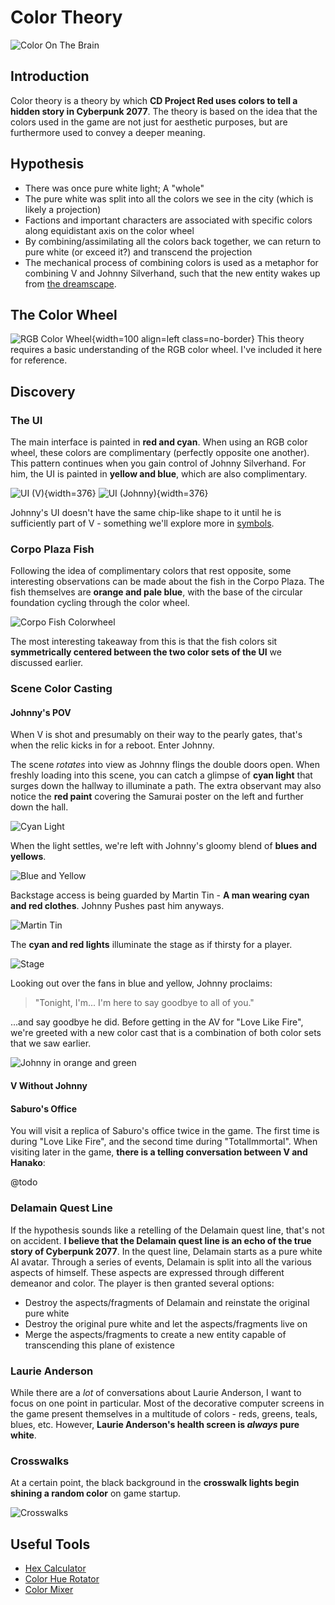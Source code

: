 # Color Theory

![Color On The Brain](./assets/color-brain.png)

## Introduction

Color theory is a theory by which **CD Project Red uses colors to tell a hidden
story in Cyberpunk 2077**. The theory is based on the idea that the colors used
in the game are not just for aesthetic purposes, but are furthermore used to
convey a deeper meaning.

## Hypothesis

  - There was once pure white light; A "whole"
  - The pure white was split into all the colors we see in the city (which is
    likely a projection)
  - Factions and important characters are associated with specific colors along
    equidistant axis on the color wheel
  - By combining/assimilating all the colors back together, we can return to
    pure white (or exceed it?) and transcend the projection
  - The mechanical process of combining colors is used as a metaphor for
    combining V and Johnny Silverhand, such that the new entity wakes up from
    [the dreamscape](theory-dreamscape.md).

## The Color Wheel

![RGB Color Wheel](./assets/rgb-color-wheel.png){width=100 align=left class=no-border}
This theory requires a basic understanding of the RGB color wheel. I've included
it here for reference.
<br>

## Discovery

### The UI

The main interface is painted in **red and cyan**. When using an RGB color
wheel, these colors are complimentary (perfectly opposite one another). This
pattern continues when you gain control of Johnny Silverhand. For him, the UI is
painted in **yellow and blue**, which are also complimentary.

![UI (V)](./assets/ui-v.png){width=376} ![UI (Johnny)](./assets/ui-johnny.png){width=376}
<br>

Johnny's UI doesn't have the same chip-like shape to it until he is sufficiently
part of V - something we'll explore more in [symbols](../Research/Around%20The%20City/research-symbols.md).

### Corpo Plaza Fish

Following the idea of complimentary colors that rest opposite, some interesting
observations can be made about the fish in the Corpo Plaza. The fish themselves
are **orange and pale blue**, with the base of the circular foundation cycling
through the color wheel.

![Corpo Fish Colorwheel](./assets/corpo-fish-colorwheel.png)

The most interesting takeaway from this is that the fish colors sit
**symmetrically centered between the two color sets of the UI** we discussed
earlier.

### Scene Color Casting

#### Johnny's POV

When V is shot and presumably on their way to the pearly gates, that's when the
relic kicks in for a reboot. Enter Johnny.

The scene *rotates* into view as Johnny flings the double doors open. When
freshly loading into this scene, you can catch a glimpse of **cyan light** that
surges down the hallway to illuminate a path. The extra observant may also
notice the **red paint** covering the Samurai poster on the left and further
down the hall.

![Cyan Light](./assets/johnny-cyan-open.png)

When the light settles, we're left with Johnny's gloomy blend of
**blues and yellows**.

![Blue and Yellow](./assets/johnny-blue-and-yellow.png)

Backstage access is being guarded by Martin Tin - **A man wearing cyan
and red clothes**. Johnny Pushes past him anyways.

![Martin Tin](./assets/martin-tin-cyan-red.png)

The **cyan and red lights** illuminate the stage as if thirsty for a player.

![Stage](./assets/stage-cyan-red.png)

Looking out over the fans in blue and yellow, Johnny proclaims:

> "Tonight, I'm... I'm here to say goodbye to all of you."

...and say goodbye he did. Before getting in the AV for "Love Like Fire", we're
greeted with a new color cast that is a combination of both color sets that we
saw earlier.

  ![Johnny in orange and green](./assets/johnny-orange-green.png)

#### V Without Johnny

#### Saburo's Office

You will visit a replica of Saburo's office twice in the game. The first time is
during "Love Like Fire", and the second time during "TotalImmortal". When
visiting later in the game, **there is a telling conversation between V and Hanako**:

@todo

### Delamain Quest Line

If the hypothesis sounds like a retelling of the Delamain quest line, that's not
on accident. **I believe that the Delamain quest line is an echo of the true
story of Cyberpunk 2077**. In the quest line, Delamain starts as a pure white
AI avatar. Through a series of events, Delamain is split into all the various
aspects of himself. These aspects are expressed through different demeanor and
color. The player is then granted several options:

- Destroy the aspects/fragments of Delamain and reinstate the original pure white
- Destroy the original pure white and let the aspects/fragments live on
- Merge the aspects/fragments to create a new entity capable of transcending
  this plane of existence

### Laurie Anderson

While there are a *lot* of conversations about Laurie Anderson, I want to focus
on one point in particular. Most of the decorative computer screens in the game
present themselves in a multitude of colors - reds, greens, teals, blues, etc.
However, **Laurie Anderson's health screen is *always* pure white**.

### Crosswalks

At a certain point, the black background in the **crosswalk lights begin shining a
random color** on game startup.

![Crosswalks](./assets/colored-crosswalks.png)

## Useful Tools

- [Hex Calculator](https://www.calculator.net/hex-calculator.html)
- [Color Hue Rotator](https://imgonline.tools/color-hue)
- [Color Mixer](https://colordesigner.io/color-mixer)
